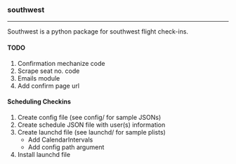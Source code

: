 ### southwest
<hr>
Southwest is a python package for southwest flight check-ins.

#### TODO
1. Confirmation mechanize code
2. Scrape seat no. code
3. Emails module
4. Add confirm page url 

#### Scheduling Checkins
1. Create config file (see config/ for sample JSONs)
2. Create schedule JSON file with user(s) information 
3. Create launchd file (see launchd/ for sample plists)
    * Add CalendarIntervals
    * Add config path argument
4. Install launchd file